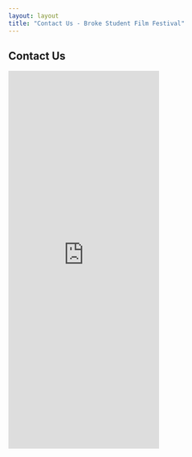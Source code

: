 ```yaml
---
layout: layout
title: "Contact Us - Broke Student Film Festival"
---
```


## Contact Us

<iframe src="https://docs.google.com/spreadsheet/embeddedform?formkey=dEhNZkkyZHJMTFB4RVZCbjZMdWcyNUE6MA" height="750" frameborder="0" marginheight="0" marginwidth="0" class="row col-sm-12">Loading...</iframe>